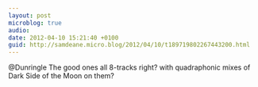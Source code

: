 ```yaml
---
layout: post
microblog: true
audio: 
date: 2012-04-10 15:21:40 +0100
guid: http://samdeane.micro.blog/2012/04/10/t189719802267443200.html
---
```

@Dunringle The good ones all 8-tracks right? with quadraphonic mixes of Dark Side of the Moon on them?
